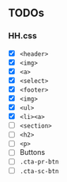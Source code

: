 ## TODOs
### HH.css
 - [x] `<header>`
  - [x] `<img>`
  - [x] `<a>`
  - [x] `<select>`
 - [x] `<footer>`
  - [x] `<img>`
  - [x] `<ul>`
   - [x] `<li><a>`
 - [ ] `<section>`
  - [ ] `<h2>`
  - [ ] `<p>`
 - [ ] Buttons
  - [ ] `.cta-pr-btn`
  - [ ] `.cta-sc-btn`
